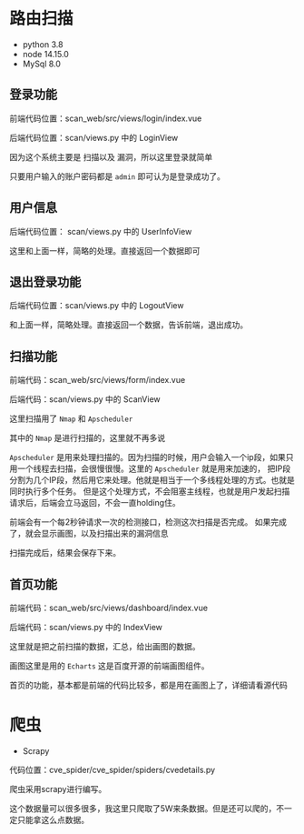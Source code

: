 # 路由扫描

- python 3.8
- node 14.15.0
- MySql 8.0


## 登录功能

前端代码位置：scan_web/src/views/login/index.vue

后端代码位置：scan/views.py  中的 LoginView

因为这个系统主要是 扫描以及 漏洞，所以这里登录就简单

只要用户输入的账户密码都是 `admin` 即可认为是登录成功了。


## 用户信息

后端代码位置： scan/views.py  中的 UserInfoView

这里和上面一样，简略的处理。直接返回一个数据即可


## 退出登录功能

后端代码位置：scan/views.py  中的 LogoutView

和上面一样，简略处理。直接返回一个数据，告诉前端，退出成功。


## 扫描功能

前端代码：scan_web/src/views/form/index.vue

后端代码：scan/views.py 中的 ScanView

这里扫描用了 `Nmap` 和 `Apscheduler`

其中的 `Nmap` 是进行扫描的，这里就不再多说

`Apscheduler` 是用来处理扫描的。因为扫描的时候，用户会输入一个ip段，如果只用一个线程去扫描，会很慢很慢。这里的 `Apscheduler` 就是用来加速的，
把IP段分割为几个IP段，然后用它来处理。他就是相当于一个多线程处理的方式。也就是同时执行多个任务。
但是这个处理方式，不会阻塞主线程，也就是用户发起扫描请求后，后端会立马返回，不会一直holding住。

前端会有一个每2秒钟请求一次的检测接口，检测这次扫描是否完成。
如果完成了，就会显示画图，以及扫描出来的漏洞信息

扫描完成后，结果会保存下来。

## 首页功能

前端代码：scan_web/src/views/dashboard/index.vue

后端代码：scan/views.py 中的 IndexView

这里就是把之前扫描的数据，汇总，给出画图的数据。

画图这里是用的 `Echarts` 这是百度开源的前端画图组件。

首页的功能，基本都是前端的代码比较多，都是用在画图上了，详细请看源代码


# 爬虫

- Scrapy

代码位置：cve_spider/cve_spider/spiders/cvedetails.py

爬虫采用scrapy进行编写。

这个数据量可以很多很多，我这里只爬取了5W来条数据。但是还可以爬的，不一定只能拿这么点数据。